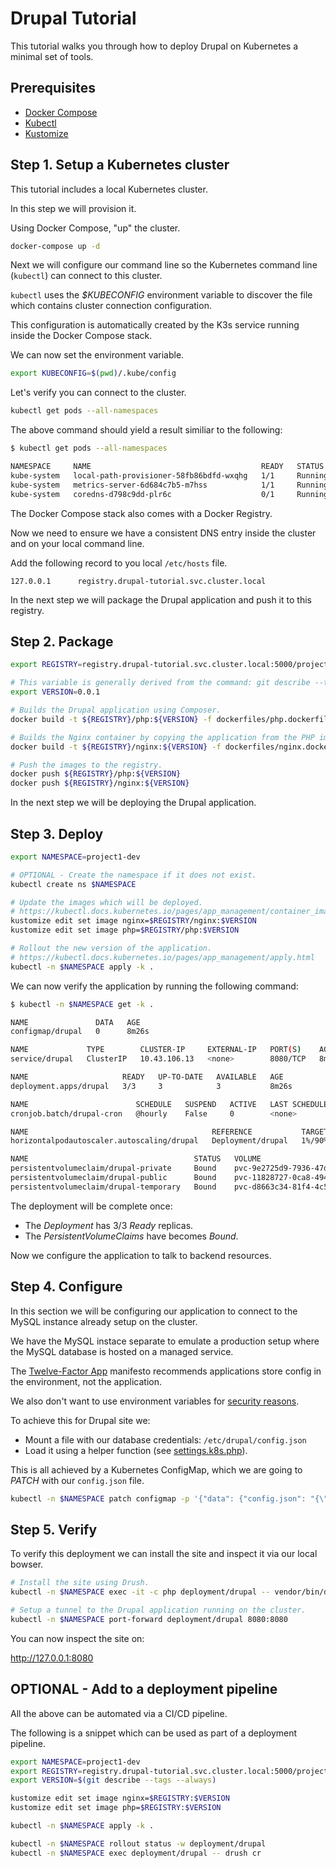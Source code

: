 Drupal Tutorial
===============

This tutorial walks you through how to deploy Drupal on Kubernetes a minimal set of tools.

## Prerequisites

* [Docker Compose](https://docs.docker.com/compose/install)
* [Kubectl](https://kubernetes.io/docs/tasks/tools/install-kubectl)
* [Kustomize](https://github.com/kubernetes-sigs/kustomize/blob/master/docs/INSTALL.md)

## Step 1. Setup a Kubernetes cluster

This tutorial includes a local Kubernetes cluster.

In this step we will provision it.

Using Docker Compose, "up" the cluster.

```bash
docker-compose up -d
```

Next we will configure our command line so the Kubernetes command line (`kubectl`) can connect to this cluster.

`kubectl` uses the _$KUBECONFIG_ environment variable to discover the file which contains cluster connection configuration.

This configuration is automatically created by the K3s service running inside the Docker Compose stack.

We can now set the environment variable.

```bash
export KUBECONFIG=$(pwd)/.kube/config
```

Let's verify you can connect to the cluster.

```bash
kubectl get pods --all-namespaces
```

The above command should yield a result similiar to the following:

```bash
$ kubectl get pods --all-namespaces

NAMESPACE     NAME                                      READY   STATUS    RESTARTS   AGE
kube-system   local-path-provisioner-58fb86bdfd-wxqhg   1/1     Running   0          35s
kube-system   metrics-server-6d684c7b5-m7hss            1/1     Running   0          35s
kube-system   coredns-d798c9dd-plr6c                    0/1     Running   0          35s
```

The Docker Compose stack also comes with a Docker Registry.

Now we need to ensure we have a consistent DNS entry inside the cluster and on your local command line.

Add the following record to you local `/etc/hosts` file.

`127.0.0.1      registry.drupal-tutorial.svc.cluster.local`

In the next step we will package the Drupal application and push it to this registry.

## Step 2. Package

```bash
export REGISTRY=registry.drupal-tutorial.svc.cluster.local:5000/project1

# This variable is generally derived from the command: git describe --tags --always
export VERSION=0.0.1

# Builds the Drupal application using Composer.
docker build -t ${REGISTRY}/php:${VERSION} -f dockerfiles/php.dockerfile .

# Builds the Nginx container by copying the application from the PHP image.
docker build -t ${REGISTRY}/nginx:${VERSION} -f dockerfiles/nginx.dockerfile --build-arg PHP_IMAGE=${REGISTRY}/php:${VERSION} .

# Push the images to the registry.
docker push ${REGISTRY}/php:${VERSION}
docker push ${REGISTRY}/nginx:${VERSION}
```

In the next step we will be deploying the Drupal application.

## Step 3. Deploy

```bash
export NAMESPACE=project1-dev

# OPTIONAL - Create the namespace if it does not exist.
kubectl create ns $NAMESPACE

# Update the images which will be deployed.
# https://kubectl.docs.kubernetes.io/pages/app_management/container_images.html
kustomize edit set image nginx=$REGISTRY/nginx:$VERSION
kustomize edit set image php=$REGISTRY/php:$VERSION

# Rollout the new version of the application.
# https://kubectl.docs.kubernetes.io/pages/app_management/apply.html
kubectl -n $NAMESPACE apply -k .
```

We can now verify the application by running the following command:

```bash
$ kubectl -n $NAMESPACE get -k .

NAME               DATA   AGE
configmap/drupal   0      8m26s

NAME             TYPE        CLUSTER-IP     EXTERNAL-IP   PORT(S)    AGE
service/drupal   ClusterIP   10.43.106.13   <none>        8080/TCP   8m26s

NAME                     READY   UP-TO-DATE   AVAILABLE   AGE
deployment.apps/drupal   3/3     3            3           8m26s

NAME                        SCHEDULE   SUSPEND   ACTIVE   LAST SCHEDULE   AGE
cronjob.batch/drupal-cron   @hourly    False     0        <none>          8m26s

NAME                                         REFERENCE           TARGETS           MINPODS   MAXPODS   REPLICAS   AGE
horizontalpodautoscaler.autoscaling/drupal   Deployment/drupal   1%/90%, 0%/300%   2         4         3          8m26s

NAME                                     STATUS   VOLUME                                     CAPACITY   ACCESS MODES   STORAGECLASS   AGE
persistentvolumeclaim/drupal-private     Bound    pvc-9e2725d9-7936-47dd-9ee8-8b773440f1a6   20Gi       RWO            local-path     8m26s
persistentvolumeclaim/drupal-public      Bound    pvc-11828727-0ca8-4941-beb4-3fd9fadeea5a   20Gi       RWO            local-path     8m26s
persistentvolumeclaim/drupal-temporary   Bound    pvc-d8663c34-81f4-4c52-bc7c-c2eb4e1030eb   20Gi       RWO            local-path     8m26s

```

The deployment will be complete once:

* The _Deployment_ has 3/3 _Ready_ replicas.
* The _PersistentVolumeClaims_ have becomes _Bound_.

Now we configure the application to talk to backend resources.

## Step 4. Configure

In this section we will be configuring our application to connect to the MySQL instance already setup on the cluster.

We have the MySQL instace separate to emulate a production setup where the MySQL database is hosted on a managed service.

The [Twelve-Factor App](https://12factor.net) manifesto recommends applications store config in the environment, not the application.

We also don't want to use environment variables for [security reasons](https://diogomonica.com/2017/03/27/why-you-shouldnt-use-env-variables-for-secret-data).

To achieve this for Drupal site we:

* Mount a file with our database credentials: `/etc/drupal/config.json`
* Load it using a helper function (see [settings.k8s.php](/dockerfiles/settings.k8s.php)).

This is all achieved by a Kubernetes ConfigMap, which we are going to _PATCH_ with our `config.json` file.

```bash
kubectl -n $NAMESPACE patch configmap -p '{"data": {"config.json": "{\"mysql.database\": \"drupal\", \"mysql.username\": \"root\", \"mysql.password\": \"password\", \"mysql.hostname\": \"nonprod.mysql\"}"}}' drupal
```

## Step 5. Verify

To verify this deployment we can install the site and inspect it via our local bowser.

```bash
# Install the site using Drush.
kubectl -n $NAMESPACE exec -it -c php deployment/drupal -- vendor/bin/drush site-install standard

# Setup a tunnel to the Drupal application running on the cluster.
kubectl -n $NAMESPACE port-forward deployment/drupal 8080:8080
```

You can now inspect the site on:

http://127.0.0.1:8080


## OPTIONAL - Add to a deployment pipeline

All the above can be automated via a CI/CD pipeline.

The following is a snippet which can be used as part of a deployment pipeline.

```bash
export NAMESPACE=project1-dev
export REGISTRY=registry.drupal-tutorial.svc.cluster.local:5000/project1
export VERSION=$(git describe --tags --always)

kustomize edit set image nginx=$REGISTRY:$VERSION
kustomize edit set image php=$REGISTRY:$VERSION

kubectl -n $NAMESPACE apply -k .

kubectl -n $NAMESPACE rollout status -w deployment/drupal
kubectl -n $NAMESPACE exec deployment/drupal -- drush cr
```